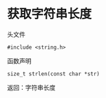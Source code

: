 # 获取字符串长度

头文件

```纯文本
#include <string.h>
```

函数声明

```纯文本
size_t strlen(const char *str)
```

返回：字符串长度
